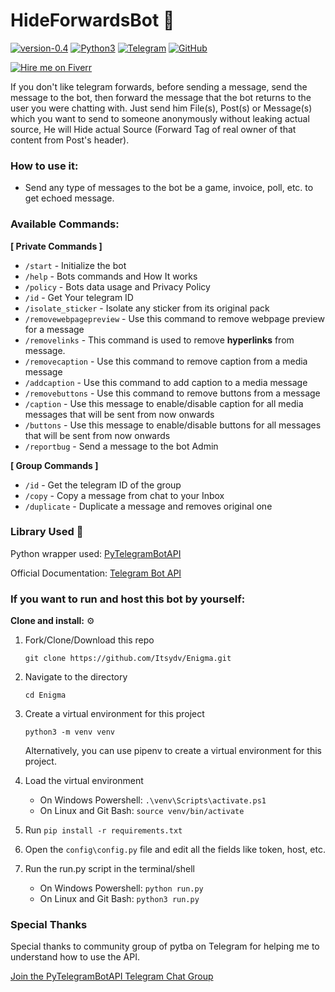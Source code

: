 # HideForwardsBot 🔎

[![version-0.4](https://img.shields.io/badge/version-0.4-green)](https://github.com/Itsydv/Enigma)
[![Python3](https://img.shields.io/badge/language-Python3-red)](https://www.python.org/downloads/)
[![Telegram](https://img.shields.io/badge/Telegram-Channel-blue.svg)](https://t.me/CharlieBots)
[![GitHub](https://img.shields.io/badge/GitHub-orange.svg)](https://github.com/Itsydv)

[![Hire me on Fiverr](https://img.shields.io/badge/Hire%20me-Fiverr-green?style=for-the-badge&logo=appveyor)](https://www.fiverr.com/share/GXpGAd)

If you don't like telegram forwards, before sending a message, send the message to the bot, then forward the message that the bot returns to the user you were chatting with. Just send him File(s), Post(s) or Message(s) which you want to send to someone anonymously without leaking actual source, He will Hide actual Source (Forward Tag of real owner of that content from Post's header).

### How to use it:

- Send any type of messages to the bot be a game, invoice, poll, etc. to get echoed message.

### Available Commands:

<b>[ Private Commands ]</b><br>
- `/start` - Initialize the bot<br>
- `/help` - Bots commands and How It works<br>
- `/policy` - Bots data usage and Privacy Policy<br>
- `/id` - Get Your telegram ID<br>
- `/isolate_sticker` - Isolate any sticker from its original pack<br>
- `/removewebpagepreview` - Use this command to remove webpage preview for a message<br>
- `/removelinks` - This command is used to remove <b>hyperlinks</b> from message.<br>
- `/removecaption` - Use this command to remove caption from a media message<br>
- `/addcaption` - Use this command to add caption to a media message<br>
- `/removebuttons` - Use this command to remove buttons from a message<br>
- `/caption` - Use this message to enable/disable caption for all media messages that will be sent from now onwards<br>
- `/buttons` - Use this message to enable/disable buttons for all messages that will be sent from now onwards<br>
- `/reportbug` - Send a message to the bot Admin

<b>[ Group Commands ]</b><br>
- `/id` - Get the telegram ID of the group<br>
- `/copy` - Copy a message from chat to your Inbox<br>
- `/duplicate` - Duplicate a message and removes original one

### Library Used 🔗
Python wrapper used: [PyTelegramBotAPI](https://github.com/eternnoir/pyTelegramBotAPI)

Official Documentation: [Telegram Bot API](https://core.telegram.org/bots/api)


### If you want to run and host this bot by yourself:

**Clone and install:** ⚙️

1. Fork/Clone/Download this repo

    `git clone https://github.com/Itsydv/Enigma.git`

2. Navigate to the directory

    `cd Enigma`

3. Create a virtual environment for this project

    `python3 -m venv venv`
   
   Alternatively, you can use pipenv to create a virtual environment for this project.

4. Load the virtual environment
   - On Windows Powershell: `.\venv\Scripts\activate.ps1`
   - On Linux and Git Bash: `source venv/bin/activate`
  
5. Run `pip install -r requirements.txt`

6. Open the `config\config.py` file and edit all the fields like token, host, etc.

7. Run the run.py script in the terminal/shell
    - On Windows Powershell: `python run.py`
    - On Linux and Git Bash: `python3 run.py`

### Special Thanks
Special thanks to community group of pytba on Telegram for helping me to understand how to use the API.

[Join the PyTelegramBotAPI Telegram Chat Group](https://telegram.me/joinchat/Bn4ixj84FIZVkwhk2jag6A)
